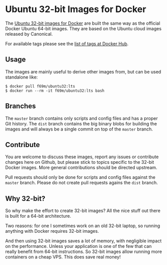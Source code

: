 
# Ubuntu 32-bit Images for Docker

The [Ubuntu 32-bit images for Docker](https://github.com/f69m/docker-ubuntu32)
are built the same way as the official Docker Ubuntu 64-bit images.
They are based on the Ubuntu cloud images released by Canonical.

For available tags please see the [list of tags at Docker Hub](https://hub.docker.com/r/f69m/ubuntu32/tags/).

## Usage

The images are mainly useful to derive other images from, but can be
used standalone like:

```
$ docker pull f69m/ubuntu32:lts
$ docker run --rm -it f69m/ubuntu32:lts bash
```

## Branches

The `master` branch contains only scripts and config files and has a
proper Git history. The `dist` branch contains the big binary blobs
for building the images and will always be a single commit on top of
the `master` branch.

## Contribute

You are welcome to discuss these images, report any issues or
contribute changes here on Github, but please stick to topics specific
to the 32-bit Docker images. More general contributions should be
directed upstream.

Pull requests should only be done for scripts and config files against
the `master` branch. Please do not create pull requests agains the
`dist` branch.

## Why 32-bit?

So why make the effort to create 32-bit images? All the nice stuff out
there is built for a 64-bit architecture.

Two reasons: for one I sometimes work on an old 32-bit laptop, so
running anything with Docker requires 32-bit images.

And then using 32-bit images saves a lot of memory, with negligible
impact on the performance. Unless your application is one of the few
that can really benefit from 64-bit instructions. So 32-bit images
allow running more containers on a cheap VPS. This does save real
money!

